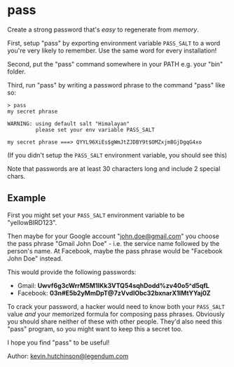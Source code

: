 # pass
Create a strong password that's *easy* to regenerate from *memory*.

First, setup "pass" by exporting environment variable `PASS_SALT` to a word
you're very likely to remember. Use the same word for every installation!

Second, put the "pass" command somewhere in your PATH e.g. your "bin" folder.

Third, run "pass" by writing a password phrase to the command "pass" like so:

```
> pass
my secret phrase

WARNING: using default salt "Himalayan"
         please set your env variable PASS_SALT

my secret phrase ===> QYYL96XiEs$gWmJtZJDBY9t$OMZxjmBGjDgqG4xo
```

(If you didn't setup the `PASS_SALT` environment variable, you should see this)

Note that passwords are at least 30 characters long and include 2 special chars.

## Example

First you might set your `PASS_SALT` environment variable to be "yellowBIRD123".

Then maybe for your Google account "john.doe@gmail.com" you choose the pass
phrase "Gmail John Doe" - i.e. the service name followed by the person's name.
At Facebook, maybe the pass phrase would be "Facebook John Doe" instead.

This would provide the following passwords:

* Gmail: __Uwvf6g3cWrrM5M1IKk3VTQ54sqhDodd%zv40o5^d5qfL__
* Facebook: __03n#E5b2yMmDpT@7zVvdlObc32bxnarX1IMtYYaj0Z__

To crack your password, a hacker would need to know both your `PASS_SALT` value
*and* your memorized formula for composing pass phrases. Obviously you should
share neither of these with other people. They'd also need this "pass" program,
so you might want to keep this a secret too.

I hope you find "pass" to be useful!

Author: kevin.hutchinson@legendum.com

